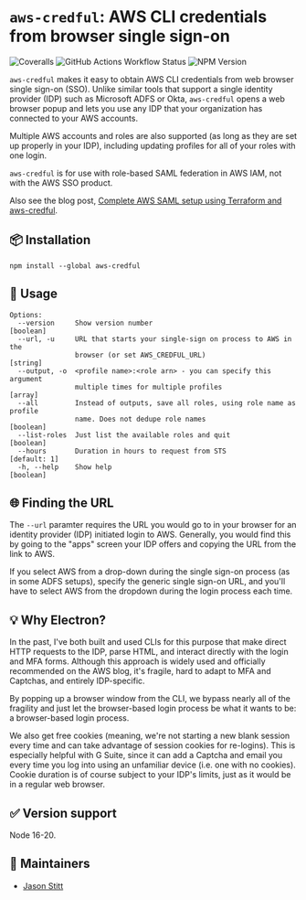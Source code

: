 # `aws-credful`: AWS CLI credentials from browser single sign-on

![Coveralls](https://img.shields.io/coverallsCoverage/github/credful/aws-credful?style=for-the-badge) ![GitHub Actions Workflow Status](https://img.shields.io/github/actions/workflow/status/credful/aws-credful/test.yaml?style=for-the-badge) ![NPM Version](https://img.shields.io/npm/v/aws-credful?style=for-the-badge)

`aws-credful` makes it easy to obtain AWS CLI credentials from web browser single sign-on (SSO). Unlike similar tools that support a single identity provider (IDP) such as Microsoft ADFS or Okta, `aws-credful` opens a web browser popup and lets you use any IDP that your organization has connected to your AWS accounts.

Multiple AWS accounts and roles are also supported (as long as they are set up properly in your IDP), including updating profiles for all of your roles with one login.

`aws-credful` is for use with role-based SAML federation in AWS IAM, not with the AWS SSO product.

Also see the blog post, [Complete AWS SAML setup using Terraform and aws-credful](https://jasonstitt.com/aws-saml-terraform).

## 📦 Installation

```
npm install --global aws-credful
```

## 🔧 Usage

```
Options:
  --version     Show version number                                    [boolean]
  --url, -u     URL that starts your single-sign on process to AWS in the
                browser (or set AWS_CREDFUL_URL)                           [string]
  --output, -o  <profile name>:<role arn> - you can specify this argument
                multiple times for multiple profiles                     [array]
  --all         Instead of outputs, save all roles, using role name as profile
                name. Does not dedupe role names                       [boolean]
  --list-roles  Just list the available roles and quit                 [boolean]
  --hours       Duration in hours to request from STS               [default: 1]
  -h, --help    Show help                                              [boolean]
```

## 🌐 Finding the URL

The `--url` paramter requires the URL you would go to in your browser for an identity provider (IDP) initiated login to AWS. Generally, you would find this by going to the "apps" screen your IDP offers and copying the URL from the link to AWS.

If you select AWS from a drop-down during the single sign-on process (as in some ADFS setups), specify the generic single sign-on URL, and you'll have to select AWS from the dropdown during the login process each time.

## 💡 Why Electron?

In the past, I've both built and used CLIs for this purpose that make direct HTTP requests to the IDP, parse HTML, and interact directly with the login and MFA forms. Although this approach is widely used and officially recommended on the AWS blog, it's fragile, hard to adapt to MFA and Captchas, and entirely IDP-specific.

By popping up a browser window from the CLI, we bypass nearly all of the fragility and just let the browser-based login process be what it wants to be: a browser-based login process.

We also get free cookies (meaning, we're not starting a new blank session every time and can take advantage of session cookies for re-logins). This is especially helpful with G Suite, since it can add a Captcha and email you every time you log into using an unfamiliar device (i.e. one with no cookies). Cookie duration is of course subject to your IDP's limits, just as it would be in a regular web browser.

## ✅ Version support

Node 16-20.

## 👤 Maintainers

* [Jason Stitt](https://github.com/jasonstitt)
